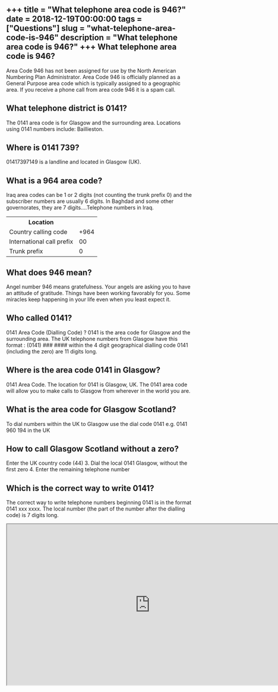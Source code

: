 +++
title = "What telephone area code is 946?"
date = 2018-12-19T00:00:00
tags = ["Questions"]
slug = "what-telephone-area-code-is-946"
description = "What telephone area code is 946?"
+++
What telephone area code is 946?
--------------------------------

Area Code 946 has not been assigned for use by the North American Numbering Plan Administrator. Area Code 946 is officially planned as a General Purpose area code which is typically assigned to a geographic area. If you receive a phone call from area code 946 it is a spam call.

What telephone district is 0141?
--------------------------------

The 0141 area code is for Glasgow and the surrounding area. Locations using 0141 numbers include: Baillieston.

Where is 0141 739?
------------------

01417397149 is a landline and located in Glasgow (UK).

What is a 964 area code?
------------------------

Iraq area codes can be 1 or 2 digits (not counting the trunk prefix 0) and the subscriber numbers are usually 6 digits. In Baghdad and some other governorates, they are 7 digits….Telephone numbers in Iraq.

<table><tr><th>Location</th></tr><tr><td>Country calling code</td><td>+964</td></tr><tr><td>International call prefix</td><td>00</td></tr><tr><td>Trunk prefix</td><td>0</td></tr></table>

What does 946 mean?
-------------------

Angel number 946 means gratefulness. Your angels are asking you to have an attitude of gratitude. Things have been working favorably for you. Some miracles keep happening in your life even when you least expect it.

Who called 0141?
----------------

0141 Area Code (Dialling Code) ? 0141 is the area code for Glasgow and the surrounding area. The UK telephone numbers from Glasgow have this format : (0141) ### #### within the 4 digit geographical dialling code 0141 (including the zero) are 11 digits long.

Where is the area code 0141 in Glasgow?
---------------------------------------

0141 Area Code. The location for 0141 is Glasgow, UK. The 0141 area code will allow you to make calls to Glasgow from wherever in the world you are.

What is the area code for Glasgow Scotland?
-------------------------------------------

To dial numbers within the UK to Glasgow use the dial code 0141 e.g. 0141 960 194 in the UK

How to call Glasgow Scotland without a zero?
--------------------------------------------

Enter the UK country code (44) 3. Dial the local 0141 Glasgow, without the first zero 4. Enter the remaining telephone number

Which is the correct way to write 0141?
---------------------------------------

The correct way to write telephone numbers beginning 0141 is in the format 0141 xxx xxxx. The local number (the part of the number after the dialling code) is 7 digits long.

<iframe allow="accelerometer; autoplay; clipboard-write; encrypted-media; gyroscope; picture-in-picture" allowfullscreen="" class="__youtube_prefs__  epyt-is-override  no-lazyload" data-no-lazy="1" data-origheight="433" data-origwidth="770" data-skipgform_ajax_framebjll="" height="433" id="_ytid_22995" loading="lazy" src="https://www.youtube.com/embed/j_z-sEBXDNY?enablejsapi=1&autoplay=0&cc_load_policy=0&cc_lang_pref=&iv_load_policy=1&loop=0&modestbranding=0&rel=1&fs=1&playsinline=0&autohide=2&theme=dark&color=red&controls=1&" title="YouTube player" width="770"></iframe>